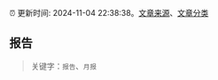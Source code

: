 :alarm_clock: 更新时间: 2024-11-04 22:38:38。[文章来源](/README.md)、[文章分类](/TAGS.md)

## 报告


> 关键字：`报告`、`月报`



